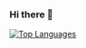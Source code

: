 ### Hi there 👋

[![Top Languages](https://github-readme-stats.vercel.app/api/top-langs/?username=ch4t5ky&layout=compact)](https://github.com/ch4t5ky)


